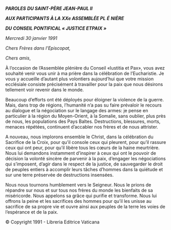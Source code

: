 ***PAROLES*** ***DU SAINT-PÈRE JEAN-PAUL II***

***AUX PARTICIPANTS À LA XXe ASSEMBLÉE PL*** ***É*** ***NIÈRE***

***DU CONSEIL PONTIFICAL « JUSTICE ET******PAIX »***

*Mercredi 30 janvier 1991*

*Chers Frères dans l’Episcopat,*

*Chers amis*,

À l’occasion de l’Assemblée plénière du Conseil «Iustitia et Pax», vous avez souhaité venir vous unir à ma prière dans la célébration de l’Eucharistie. Je vous y accueille d’autant plus volontiers aujourd’hui que votre mission ecclésiale consiste précisément à travailler pour la paix que nous désirons tellement voir revenir dans le monde.

Beaucoup d’efforts ont été déployés pour éloigner la violence de la guerre. Mais, dans trop de régions, l’humanité n’a pas su faire prévaloir le recours au dialogue et la négociation sur le langage des armes: je pense en particulier à la région du Moyen-Orient, à la Somalie, sans oublier, plus près de nous, les populations des Pays Baltes. Destructions, blessures, morts, menaces répétées, continuent d’accabler nos frères et de nous attrister.

A nouveau, nous implorons ensemble le Christ, dans la célébration du Sacrifice de la Croix, pour qu’il console ceux qui pleurent, pour qu’il rassure ceux qui ont peur, pour qu’il libère tous les cœurs de la haine meurtrière. Nous lui demandons instamment d’inspirer à ceux qui ont le pouvoir de décision la volonté sincère de parvenir à la paix, d’engager les négociations qui s’imposent, d’agir dans le respect de la justice, de sauvegarder le droit de peuples entiers à accomplir leurs tâches d’hommes dans la quiétude et sur une terre préservée de destructions insensées.

Nous nous tournons humblement vers le Seigneur. Nous le prions de répandre sur nous et sur tous nos frères du monde les bienfaits de sa miséricorde. Nous appelons sa grâce qui purifie et transforme. Nous lui offrons la peine et les sacrifices des hommes pour qu’il les unisse au sacrifice de sa propre vie et ouvre ainsi aux peuples de la terre les voies de l’espérance et de la paix.

© Copyright 1991 - Libreria Editrice Vaticana